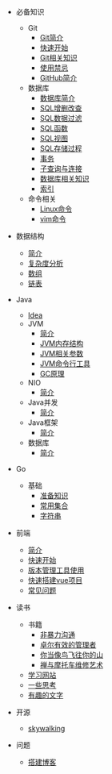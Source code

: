 * 必备知识
	* Git
	  * [Git简介](git/README.md)
	  * [快速开始](git/start.md)
	  * [Git相关知识](git/git-file.md)
	  * [使用禁忌](git/taboo.md)
	  * [GitHub简介](git/github.md)
	* 数据库
	  * [数据库简介](sql/基础/Readme.md)
	  * [SQL增删改查](sql/基础/start.md)
	  * [SQL数据过滤](sql/基础/start-2.md)
	  * [SQL函数](sql/基础/start-function.md)
	  * [SQL视图](sql/基础/view.md)
	  * [SQL存储过程](sql/基础/StoredProcedure.md)
	  * [事务](sql/基础/transaction.md)
	  * [子查询与连接](sql/基础/sub-queries.md) 
	  * [数据库相关知识](sql/基础/sql-about.md)
	  * [索引](sql/调优/index.md)
	* 命令相关
	  * [Linux命令](cmd\linux.md)
	  * [vim命令](cmd\vim.md) 
* 数据结构
  * [简介](数据结构/README.md)
  * [复杂度分析](数据结构/complexity.md) 
  * [数组](数据结构/array.md) 
  * [链表](数据结构/linkedList.md) 
* Java
  * [Idea](java\开发工具\idea.md)
  * JVM
    *  [简介](java\JVM\README.md) 
    *   [JVM内存结构](java\JVM\internalStorageStructure.md) 
    *   [JVM相关参数](java\JVM\paramer.md) 
    *   [JVM命令行工具](java\JVM\cmdline.md) 
    *   [GC原理](java\JVM\principles.md) 
  * NIO
    *  [简介](java\NIO\README.md) 
  * Java并发
    *  [简介](java\Java并发\README.md) 
  * Java框架
    *  [简介](java\Java框架\README.md) 
  * 数据库
    *  [简介](java\数据库\README.md) 
* Go
  * 基础
    * [准备知识](go/base/start.md)
    * [常用集合](go/base/collection.md)
    * [字符串](go/base/string.md)
* 前端
  * [简介](前端/README.md)
  * [快速开始](前端/基础/start.md)
  * [版本管理工具使用](前端\vue\npm.md) 
  * [快速搭建vue项目](前端\vue\start.md) 
  * [常见问题](前端\vue\problem.md) 


* 读书
  * 书籍
    *  	[非暴力沟通](read\书籍\非暴力沟通.md) 
    *  	[卓尔有效的管理者](read\书籍\卓尔有效的管理者.md) 
    *   [你当像鸟飞往你的山](read\书籍\你当像鸟飞往你的山.md) 
    *   [禅与摩托车维修艺术](read\书籍\禅与摩托车维修艺术.md) 
  * [学习网站](read\学习网站\Readme.md) 
  * [一些思考](read\一些思考\think.md) 
  * [有趣的文字](read\有趣的文字\积累.md) 
* 开源
  * [skywalking](open_source\skywalking\skywalking.md) 
* 问题
  * [搭建博客](problem\blog\blog.md) 
